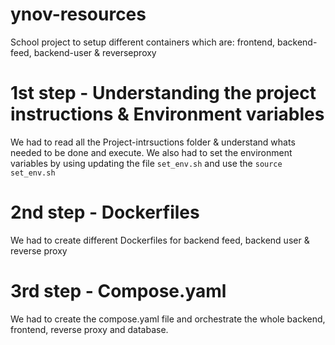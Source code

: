 # ynov-resources
School project to setup different containers which are:
frontend, backend-feed, backend-user & reverseproxy

# 1st step - Understanding the project instructions & Environment variables
We had to read all the Project-intrsuctions folder & understand whats needed to be done and execute.
We also had to set the environment variables by using updating the file `set_env.sh` and use the `source set_env.sh`

# 2nd step - Dockerfiles
We had to create different Dockerfiles for backend feed, backend user & reverse proxy

# 3rd step - Compose.yaml
We had to create the compose.yaml file and orchestrate the whole backend, frontend, reverse proxy and database.


